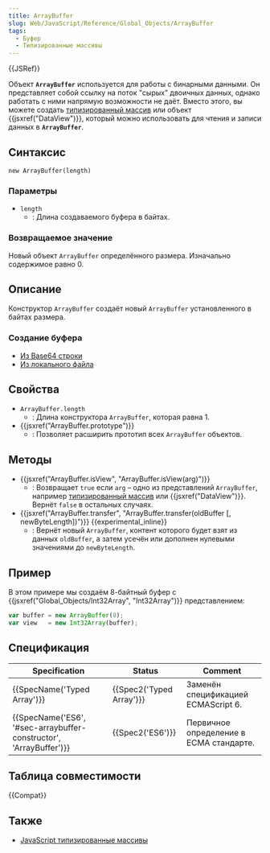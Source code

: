 ```yaml
---
title: ArrayBuffer
slug: Web/JavaScript/Reference/Global_Objects/ArrayBuffer
tags:
  - Буфер
  - Типизированные массивы
---
```

{{JSRef}}

Объект **`ArrayBuffer`** используется для работы с бинарными данными. Он представляет собой ссылку на поток "сырых" двоичных данных, однако работать с ними напрямую возможности не даёт. Вместо этого, вы можете создать [типизированный массив](/ru/docs/Web/JavaScript/Reference/Global_Objects/TypedArray) или объект {{jsxref("DataView")}}, который можно использовать для чтения и записи данных в **`ArrayBuffer`**.

## Синтаксис

```
new ArrayBuffer(length)
```

### Параметры

- `length`
  - : Длина создаваемого буфера в байтах.

### Возвращаемое значение

Новый объект `ArrayBuffer` определённого размера. Изначально содержимое равно 0.

## Описание

Конструктор `ArrayBuffer` создаёт новый `ArrayBuffer` установленного в байтах размера.

### Создание буфера

- [Из Base64 строки](/ru/docs/Web/API/WindowBase64/Base64_encoding_and_decoding#Appendix.3A_Decode_a_Base64_string_to_Uint8Array_or_ArrayBuffer)
- [Из локального файла](</ru/docs/Web/API/FileReader#readAsArrayBuffer()>)

## Свойства

- `ArrayBuffer.length`
  - : Длина конструктора `ArrayBuffer`, которая равна 1.
- {{jsxref("ArrayBuffer.prototype")}}
  - : Позволяет расширить прототип всех `ArrayBuffer` объектов.

## Методы

- {{jsxref("ArrayBuffer.isView", "ArrayBuffer.isView(arg)")}}
  - : Возвращает `true` если `arg` – одно из представлений `ArrayBuffer`, например [типизированный массив](/ru/docs/Web/JavaScript/Reference/Global_Objects/TypedArray) или {{jsxref("DataView")}}. Вернёт `false` в остальных случаях.
- {{jsxref("ArrayBuffer.transfer", "ArrayBuffer.transfer(oldBuffer [, newByteLength])")}} {{experimental_inline}}
  - : Вернёт новый `ArrayBuffer`, контент которого будет взят из данных `oldBuffer`, а затем усечён или дополнен нулевыми значениями до `newByteLength`.

## Пример

В этом примере мы создаём 8-байтный буфер с {{jsxref("Global_Objects/Int32Array", "Int32Array")}} представлением:

```js
var buffer = new ArrayBuffer(8);
var view   = new Int32Array(buffer);
```

## Спецификация

| Specification                                                                            | Status                           | Comment                                 |
| ---------------------------------------------------------------------------------------- | -------------------------------- | --------------------------------------- |
| {{SpecName('Typed Array')}}                                                     | {{Spec2('Typed Array')}} | Заменён спецификацией ECMAScript 6.     |
| {{SpecName('ES6', '#sec-arraybuffer-constructor', 'ArrayBuffer')}} | {{Spec2('ES6')}}             | Первичное определение в ECMA стандарте. |

## Таблица совместимости

{{Compat}}

## Также

- [JavaScript типизированные массивы](/ru/docs/Web/JavaScript/Typed_arrays)
